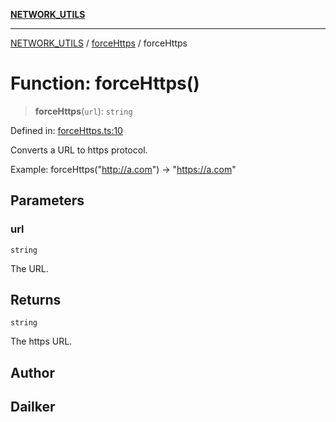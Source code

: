 [**NETWORK_UTILS**](../../README.md)

***

[NETWORK_UTILS](../../README.md) / [forceHttps](../README.md) / forceHttps

# Function: forceHttps()

> **forceHttps**(`url`): `string`

Defined in: [forceHttps.ts:10](https://github.com/dailker/everyutil/blob/8ebd741383aff061deffff96bf58a9059d1b9944/src/network/forceHttps.ts#L10)

Converts a URL to https protocol.

Example: forceHttps("http://a.com") → "https://a.com"

## Parameters

### url

`string`

The URL.

## Returns

`string`

The https URL.

## Author

## Dailker
